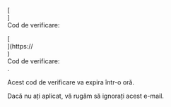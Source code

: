 [<br host>]<br action>Cod de verificare:<br code>

[<br host>](https://<br host>)<br action>Cod de verificare:<br code>.

Acest cod de verificare va expira într-o oră.

Dacă nu ați aplicat, vă rugăm să ignorați acest e-mail.